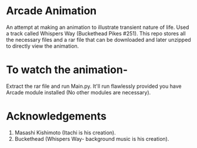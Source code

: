 # Arcade Animation
An attempt at making an animation to illustrate transient nature of life. Used a track called Whispers Way (Buckethead Pikes #251). 
This repo stores all the necessary files and a rar file that can be downloaded and later unzipped to directly view the animation.
# To watch the animation-
Extract the rar file and run Main.py. It'll run flawlessly provided you have Arcade module installed (No other modules are necessary).
# Acknowledgements
  1. Masashi Kishimoto (Itachi is his creation).
  2. Buckethead (Whispers Way- background music is his creation). 
